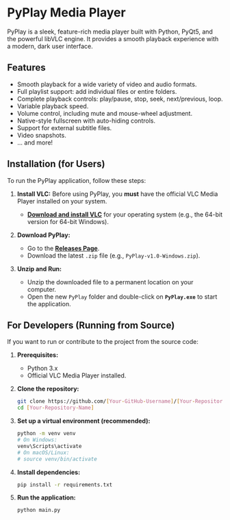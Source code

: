 # PyPlay Media Player

PyPlay is a sleek, feature-rich media player built with Python, PyQt5, and the powerful libVLC engine. It provides a smooth playback experience with a modern, dark user interface.

## Features

-   Smooth playback for a wide variety of video and audio formats.
-   Full playlist support: add individual files or entire folders.
-   Complete playback controls: play/pause, stop, seek, next/previous, loop.
-   Variable playback speed.
-   Volume control, including mute and mouse-wheel adjustment.
-   Native-style fullscreen with auto-hiding controls.
-   Support for external subtitle files.
-   Video snapshots.
-   ... and more!

## Installation (for Users)

To run the PyPlay application, follow these steps:

1.  **Install VLC:** Before using PyPlay, you **must** have the official VLC Media Player installed on your system.
    -   **[Download and install VLC](https://www.videolan.org/vlc/)** for your operating system (e.g., the 64-bit version for 64-bit Windows).

2.  **Download PyPlay:**
    -   Go to the [**Releases Page**](https://github.com/AmiNilay/PyPlay/releases/download/v1.0.0/PyPlay-v1.0-Windows.zip).
    -   Download the latest `.zip` file (e.g., `PyPlay-v1.0-Windows.zip`).

3.  **Unzip and Run:**
    -   Unzip the downloaded file to a permanent location on your computer.
    -   Open the new `PyPlay` folder and double-click on **`PyPlay.exe`** to start the application.

## For Developers (Running from Source)

If you want to run or contribute to the project from the source code:

1.  **Prerequisites:**
    -   Python 3.x
    -   Official VLC Media Player installed.

2.  **Clone the repository:**
    ```bash
    git clone https://github.com/[Your-GitHub-Username]/[Your-Repository-Name].git
    cd [Your-Repository-Name]
    ```

3.  **Set up a virtual environment (recommended):**
    ```bash
    python -m venv venv
    # On Windows:
    venv\Scripts\activate
    # On macOS/Linux:
    # source venv/bin/activate
    ```

4.  **Install dependencies:**
    ```bash
    pip install -r requirements.txt
    ```

5.  **Run the application:**
    ```bash
    python main.py
    ```
